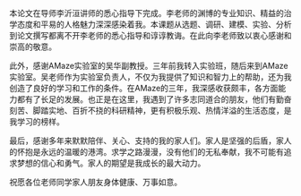 本论文在导师李沂洹讲师的悉心指导下完成。李老师的渊博的专业知识、精益的治学态度和平易的人格魅力深深感染着我。本课题从选题、调研、建模、实验、分析到论文撰写都离不开李老师的悉心指导和谆谆教诲。在此向李老师致以衷心感谢和崇高的敬意。

此外，感谢AMaze实验室的吴华副教授。三年前我转入实验班，随后来到AMaze实验室。吴老师作为实验室负责人，不仅为我提供了知识和智力上的帮助，还为我创造了良好的学习和工作的条件。在AMaze的三年，我深感收获颇丰，各方面能力都有了长足的发展。也正是在这里，我遇到了许多志同道合的朋友，他们有勤奋刻苦、脚踏实地、百折不挠的科研精神，更有积极乐观、热情洋溢的生活态度，是我学习的榜样。

最后，感谢多年来默默陪伴、关心、支持的我的家人们。家人是坚强的后盾，家人的怀抱是永远的温暖的港湾。求学之路漫漫，没有他们的无私奉献，我不可能有追求梦想的信心和勇气。家人的期望是我成长的最大动力。

祝愿各位老师同学家人朋友身体健康、万事如意。